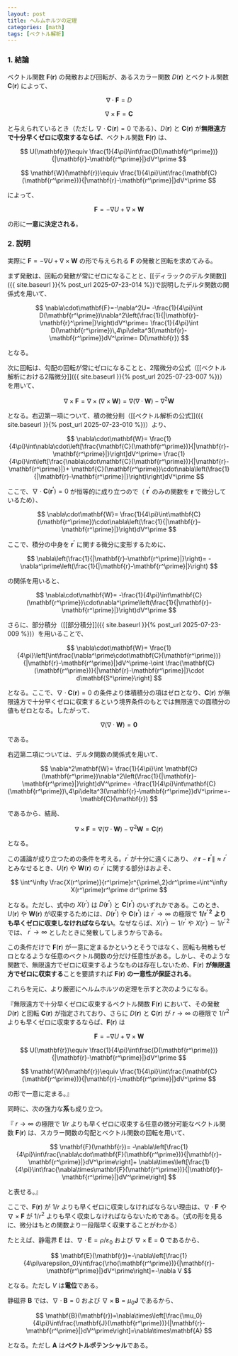 ```yaml
---
layout: post
title: ヘルムホルツの定理
categories: [math]
tags: [ベクトル解析]
---
```


### 1. 結論

ベクトル関数  $\mathbf{F}(\mathbf{r})$ の発散および回転が、あるスカラー関数 $D(\mathbf{r})$ とベクトル関数 $\mathbf{C}(\mathbf{r})$ によって、

$$
\nabla \cdot \mathbf{F}=D
$$

$$
\nabla \times \mathbf{F}=\mathbf{C}
$$

と与えられているとき（ただし $\nabla\cdot\mathbf{C}(\mathbf{r})=0$ である）、$D(\mathbf{r})$ と $\mathbf{C}(\mathbf{r})$ が**無限遠方で十分早くゼロに収束するならば**、ベクトル関数 $\mathbf{F}(\mathbf{r})$ は、

$$
U(\mathbf{r})\equiv \frac{1}{4\pi}\int\frac{D(\mathbf{r^\prime})}{|\mathbf{r}-\mathbf{r^\prime}|}dV^\prime
$$

$$
\mathbf{W}(\mathbf{r})\equiv \frac{1}{4\pi}\int\frac{\mathbf{C}(\mathbf{r^\prime})}{|\mathbf{r}-\mathbf{r^\prime}|}dV^\prime
$$

によって、

$$
\mathbf{F}=-\nabla U+\nabla \times \mathbf{W}
$$

の形に**一意に決定される**。

### 2. 説明

実際に $\mathbf{F}=-\nabla U+\nabla \times \mathbf{W}$ の形で与えられる $\mathbf{F}$ の発散と回転を求めてみる。

まず発散は、回転の発散が常にゼロになることと、[[ディラックのデルタ関数]]({{ site.baseurl }}{% post_url 2025-07-23-014 %})で説明したデルタ関数の関係式を用いて、

$$
\nabla\cdot\mathbf{F}=-\nabla^2U=
-\frac{1}{4\pi}\int D(\mathbf{r^\prime})\nabla^2\left(\frac{1}{|\mathbf{r}-\mathbf{r}^\prime|}\right)dV^\prime=
\frac{1}{4\pi}\int D(\mathbf{r^\prime})\,4\pi\delta^3(\mathbf{r}-\mathbf{r^\prime})dV^\prime=
D(\mathbf{r})
$$

となる。

次に回転は、勾配の回転が常にゼロになることと、2階微分の公式（[[ベクトル解析における2階微分]]({{ site.baseurl }}{% post_url 2025-07-23-007 %})）を用いて、

$$
\nabla \times \mathbf{F}=\nabla\times(\nabla\times\mathbf{W})=
\nabla(\nabla\cdot\mathbf{W})-\nabla^2\mathbf{W}
$$

となる。右辺第一項について、積の微分則（[[ベクトル解析の公式]]({{ site.baseurl }}{% post_url 2025-07-23-010 %})）より、

$$
\nabla\cdot\mathbf{W}=
\frac{1}{4\pi}\int\nabla\cdot\left[\frac{\mathbf{C}(\mathbf{r^\prime})}{|\mathbf{r}-\mathbf{r^\prime}|}\right]dV^\prime=
\frac{1}{4\pi}\int\left[\frac{\nabla\cdot\mathbf{C}(\mathbf{r^\prime})}{|\mathbf{r}-\mathbf{r^\prime}|}+
\mathbf{C}(\mathbf{r^\prime})\cdot\nabla\left(\frac{1}{|\mathbf{r}-\mathbf{r^\prime}|}\right)\right]dV^\prime
$$

ここで、$\nabla\cdot\mathbf{C}(\mathbf{r^\prime})=0$ が恒等的に成り立つので（ $\mathbf{r^\prime}$ のみの関数を $\mathbf{r}$ で微分しているため）、

$$
\nabla\cdot\mathbf{W}=
\frac{1}{4\pi}\int\mathbf{C}(\mathbf{r^\prime})\cdot\nabla\left(\frac{1}{|\mathbf{r}-\mathbf{r^\prime}|}\right)dV^\prime
$$

ここで、積分の中身を $\mathbf{r^\prime}$ に関する微分に変形するために、

$$
\nabla\left(\frac{1}{|\mathbf{r}-\mathbf{r^\prime}|}\right)=
-\nabla^\prime\left(\frac{1}{|\mathbf{r}-\mathbf{r^\prime}|}\right)
$$

の関係を用いると、

$$
\nabla\cdot\mathbf{W}=
-\frac{1}{4\pi}\int\mathbf{C}(\mathbf{r^\prime})\cdot\nabla^\prime\left(\frac{1}{|\mathbf{r}-\mathbf{r^\prime}|}\right)dV^\prime
$$

さらに、部分積分（[[部分積分]]({{ site.baseurl }}{% post_url 2025-07-23-009 %})）を用いることで、

$$
\nabla\cdot\mathbf{W}=
\frac{1}{4\pi}\left[\int\frac{\nabla^\prime\cdot\mathbf{C}(\mathbf{r^\prime})}{|\mathbf{r}-\mathbf{r^\prime}|}dV^\prime-\oint \frac{\mathbf{C}(\mathbf{r^\prime})}{|\mathbf{r}-\mathbf{r^\prime}|}\cdot d\mathbf{S^\prime}\right]
$$

となる。ここで、$\nabla\cdot\mathbf{C}(\mathbf{r})=0$ の条件より体積積分の項はゼロとなり、$\mathbf{C}(\mathbf{r})$ が無限遠方で十分早くゼロに収束するという境界条件のもとでは無限遠での面積分の値もゼロとなる。したがって、

$$
\nabla(\nabla\cdot\mathbf{W})=\mathbf{0}
$$

である。

右辺第二項については、デルタ関数の関係式を用いて、

$$
\nabla^2\mathbf{W}=
\frac{1}{4\pi}\int \mathbf{C}(\mathbf{r^\prime})\nabla^2\left(\frac{1}{|\mathbf{r}-\mathbf{r^\prime}|}\right)dV^\prime=
-\frac{1}{4\pi}\int\mathbf{C}(\mathbf{r^\prime})\,4\pi\delta^3(\mathbf{r}-\mathbf{r^\prime})dV^\prime=-\mathbf{C}(\mathbf{r})
$$

であるから、結局、

$$
\nabla\times\mathbf{F}=\nabla(\nabla\cdot\mathbf{W})-\nabla^2\mathbf{W}=\mathbf{C}(\mathbf{r})
$$

となる。

この議論が成り立つための条件を考える。$r^\prime$ が十分に遠くにあり、$\|\mathbf{r}-\mathbf{r^\prime}\|\approx r^\prime$ とみなせるとき、$U(\mathbf{r})$ や $\mathbf{W}(\mathbf{r})$ の $r^\prime$ に関する部分はおよそ、

$$
\int^\infty \frac{X(r^\prime)}{r^\prime}r^{\prime\,2}dr^\prime=\int^\infty X(r^\prime)r^\prime dr^\prime
$$

となる。ただし、式中の $X(r^\prime)$ は $D(\mathbf{r^\prime})$ と $\mathbf{C}(\mathbf{r^\prime})$ のいずれかである。このとき、 $U(\mathbf{r})$ や $\mathbf{W}(\mathbf{r})$ が収束するためには、$D(\mathbf{r^\prime})$ や $\mathbf{C}(\mathbf{r^\prime})$ は $r^\prime\rightarrow\infty$ の極限で $\boldsymbol{1/r^{\prime\,2}}$ **よりも早くゼロに収束しなければならない**。なぜならば、$X(r^\prime) \sim 1/r^\prime$ や $X(r^\prime)\sim 1/r^{\prime\,2}$ では、 $r^\prime\rightarrow\infty$ としたときに発散してしまうからである。

この条件だけで $\mathbf{F}(\mathbf{r})$ が一意に定まるかというとそうではなく、回転も発散もゼロとなるような任意のベクトル関数の分だけ任意性がある。しかし、そのような関数で、無限遠方でゼロに収束するようなものは存在しないため、$\mathbf{F}(\mathbf{r})$ **が無限遠方でゼロに収束する**ことを要請すれば $\mathbf{F}(\mathbf{r})$ **の一意性が保証される**。

これらを元に、より厳密にヘルムホルツの定理を示すと次のようになる。

『無限遠方で十分早くゼロに収束するベクトル関数 $\mathbf{F}(\mathbf{r})$ において、その発散 $D(\mathbf{r})$ と回転 $\mathbf{C}(\mathbf{r})$ が指定されており、さらに $D(\mathbf{r})$ と $\mathbf{C}(\mathbf{r})$ が $r\rightarrow\infty$ の極限で $1/r^2$ よりも早くゼロに収束するならば、$\mathbf{F}(\mathbf{r})$ は

$$
\mathbf{F}=-\nabla U+\nabla \times \mathbf{W}
$$

$$
U(\mathbf{r})\equiv \frac{1}{4\pi}\int\frac{D(\mathbf{r^\prime})}{|\mathbf{r}-\mathbf{r^\prime}|}dV^\prime
$$

$$
\mathbf{W}(\mathbf{r})\equiv \frac{1}{4\pi}\int\frac{\mathbf{C}(\mathbf{r^\prime})}{|\mathbf{r}-\mathbf{r^\prime}|}dV^\prime
$$

の形で一意に定まる。』

同時に、次の強力な**系**も成り立つ。

『 $r\rightarrow\infty$ の極限で $1/r$ よりも早くゼロに収束する任意の微分可能なベクトル関数 $\mathbf{F}(\mathbf{r})$ は、スカラー関数の勾配とベクトル関数の回転を用いて、

$$
\mathbf{F}(\mathbf{r})=
-\nabla\left[\frac{1}{4\pi}\int\frac{\nabla\cdot\mathbf{F}(\mathbf{r^\prime})}{|\mathbf{r}-\mathbf{r^\prime}|}dV^\prime\right]+
\nabla\times\left[\frac{1}{4\pi}\int\frac{\nabla\times\mathbf{F}(\mathbf{r^\prime})}{|\mathbf{r}-\mathbf{r^\prime}|}dV^\prime\right]
$$

と表せる。』

ここで、$\mathbf{F}(\mathbf{r})$ が $1/r$ よりも早くゼロに収束しなければならない理由は、$\nabla\cdot\mathbf{F}$ や $\nabla\times\mathbf{F}$ が $1/r^2$ よりも早く収束しなければならないためである。（式の形を見るに、微分はもとの関数より一段階早く収束することがわかる）

たとえば、静電界 $\mathbf{E}$ は、$\nabla\cdot\mathbf{E}=\rho/\varepsilon_0$ および $\nabla\times\mathbf{E}=\mathbf{0}$ であるから、

$$
\mathbf{E}(\mathbf{r})=-\nabla\left[\frac{1}{4\pi\varepsilon_0}\int\frac{\rho(\mathbf{r^\prime})}{|\mathbf{r}-\mathbf{r^\prime}|}dV^\prime\right]=-\nabla V
$$

となる。ただし $V$ は**電位**である。

静磁界 $\mathbf{B}$ では、$\nabla\cdot\mathbf{B}=0$ および $\nabla\times\mathbf{B}=\mu_0\mathbf{J}$ であるから、

$$
\mathbf{B}(\mathbf{r})=\nabla\times\left[\frac{\mu_0}{4\pi}\int\frac{\mathbf{J}(\mathbf{r^\prime})}{|\mathbf{r}-\mathbf{r^\prime}|}dV^\prime\right]=\nabla\times\mathbf{A}
$$

となる。ただし $\mathbf{A}$ は**ベクトルポテンシャル**である。
